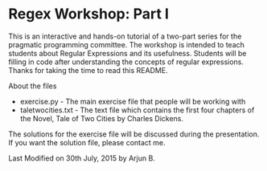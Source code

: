 # Regex Workshop: Part I
This is an interactive and hands-on tutorial of a two-part series for the pragmatic programming committee.
The workshop is intended to teach students about Regular Expressions and its usefulness. Students will be filling in code after understanding the concepts of regular expressions. Thanks for taking the time to read this README.

About the files
- exercise.py - The main exercise file that people will be working with
- taletwocities.txt - The text file which contains the first four chapters of the Novel, Tale of Two Cities by Charles Dickens.

The solutions for the exercise file will be discussed during the presentation. If you want the solution file, please contact me.

Last Modified on 30th July, 2015 by Arjun B.
